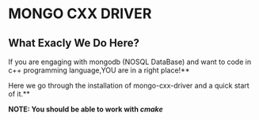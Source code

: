 # MONGO CXX DRIVER

## What Exacly We Do Here?

If you are engaging with mongodb (NOSQL DataBase) and want to code in c++ programming language,YOU are in a right place!**

Here we go through the installation of mongo-cxx-driver and a quick start of it.**

**NOTE: You should be able to work with _cmake_**

